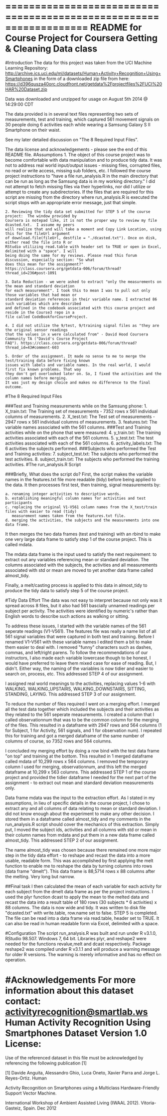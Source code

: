 ==================================================================
README for Course Project for Coursera Getting & Cleaning Data class
==================================================================

#Introduction
The data for this project was taken from the UCI Machine Learning Repository:
http://archive.ics.uci.edu/ml/datasets/Human+Activity+Recognition+Using+Smartphones
in the form of a downloaded zip file from here:
https://d396qusza40orc.cloudfront.net/getdata%2Fprojectfiles%2FUCI%20HAR%20Dataset.zip

Data was downloaded and unzipped for usage on August 5th 2014 @ 14:29:00 CDT

The data provided is in several text files representing two sets of measurements, test and training, 
which captured 561 movement signals on 30 people doing 6 activities each while wearing a Samsung 
Galaxy S II Smartphone on their waist. 

See my later detailed discussion on "The 8 Required Input Files".

The data license and acknowledgements - please see the end of this README file.
#Assumptions
    1. The object of this course project was to become comfortable with data manipulation and to produce 
    tidy data. It was not to address real world input/output issues - missing files, corrupted files, no 
    read or write access, missing sub folders, etc. I followed the course project instructions to "have
    a file run_analysis.R in the main directory that can be run as long as the Samsung data is in my 
    working directory." I did not attempt to fetch missing files via their hyperlinks, nor did I utilize 
    or attempt to create any subdirectories. If the files that are required for this script are missing 
    from the directory where run_analysis.R is executed the script stops with an appropriate error 
    message, just that simple. 
    
    2. Reviewing the tidy data set submitted for STEP 5 of the course project:  The window provided by 
    Coursera is notepad like, it is not the proper way to review my file dcasted.txt.  I assume my peers
    will realize that and will take a moment and Copy Link Location, using this for the fileUrl argument
    of download.file(fileUrl, destfile = "./dcasted.txt"). Once on disk, either read the file into R or 
    RStudio utilizing read.table with header set to TRUE or open in Excel, delimited with a "space". I will
    being doing the same for my reviews. Please read this forum discussion, especially section: "So what 
    does this mean for the assignment?"  
    https://class.coursera.org/getdata-006/forum/thread?thread_id=236#post-1091

    3. Data Reduction - we were asked to extract "only the measurements on the mean and standard deviation 
    for each measurement". I took this to mean I was to pull out only those variables that had mean or 
    standard deviation references in their variable name. I extracted 86 such variables which are described 
    and defined in the codebook associated with this course project and reside in the Course3 repo in a 
    file called CodeBookforCourseProject.

    4. I did not utilize the 9/test, 9/training signal files as "they are the original sensor readings 
    that the values in x were calculated from" - David Hood Coursera Community TA ("David's Course Project 
    FAQ"). https://class.coursera.org/getdata-006/forum/thread?thread_id=43#comment-603
    
    5. Order of the assignment. It made no sense to me to merge the test/training data before fixing known 
    issues with labels and variable names. In the real world, I would first fix known problems. That way 
    they don't get overlooked later on. So, I fixed the activities and the column names before merging. 
    It was just my design choice and makes no difference to the final outcome.

#The 8 Required Input Files

###Test and Training measurements while on the Samsung phone:
    1. X_train.txt: The Training set of measurements - 7352 rows x 561 individual columns of measurements.
    2. X_test.txt: The Test set of measurements - 2947 rows x 561 individual columns of measurements.
    3. features.txt: The variable names associated with the 561 columns.
###Test and Training activities while on the phone that were measured:
    4. y_train.txt: The training activities associated with each of the 561 columns.
    5. y_test.txt: The test activities associated with each of the 561 columns.
    6. activity_labels.txt: The 6 activities the subjects performed.
###Subjects who performed the Test and Training activities:
    7. subject_test.txt: The subjects who performed the test activities.
    8. subject_train.txt: The subjects who performed the training activities.
#The run_analysis.R Script

###Briefly, What does the script do?
First, the script makes the variable names in the features.txt file more readable (tidy) before being 
applied to the data. 
It then processes first test, then training, signal measurements by:

    a. renaming integer activities to descriptive words.
    b. establishing meaningful column names for activities and test participants
    c. replacing the original V1-V561 column names from the X_test/train files with easier to read (tidy) 
       measurement names taken from the features.txt file.
    d. merging the activities, the subjects and the measurements into one data frame.

It then merges the two data frames (test and training) with an rbind to make one very large data frame to 
satisfy step 1 of the course project. This is called mdata.
 
 
The mdata data frame is the input used to satisfy the next requirement: to extract out any variables referencing 
mean or standard deviation. The columns associated with the subjects, the activities and all measurements associated with std or mean are moved to yet another data frame called almost_tidy. 


Finally, a melt/casting process is applied to this data in almost_tidy to produce the tidy data to satisfy 
step 5 of the course project. 

#Tidy Data Effort
The data was not easy to interpret because not only was it spread across 8 files, but it also had 561 bascially 
unnamed readings per subject per activity. The activities were identified by numeric's rather than English words to describe such actions as walking or sitting. 


To address these issues, I started with the variable names of the 561 seperate readings (V1-V561). The features file 
was really a name list of all 561 signal variables that were captured in both test and training. Before I renamed 
V1-V561 with these variable names I edited them a bit to make them easier to deal with.  I removed "funny" 
characters such as dashes, commas, and left/right parens. To follow the recommendations of our instructors, 
I also made each variable lowercase though to be honest, I would have preferred to leave them mixed case for 
ease of reading. But, I didn't. Either way, the naming of the variables is now tidier and easier to search on, 
process, etc. This addressed STEP 4 of our assignment.


I assigned real world meanings to the activities, replacing values 1-6 with WALKING, 
WALKING_UPSTAIRS, WALKING_DOWNSTAIRS, SITTING, STANDING, LAYING. This addressed STEP 3 of our assignment. 


To reduce the number of files required I went on a merging effort. I merged all the test data together which 
included the subjects and their activities as they related to the 561 seperate measurements. I created a column that I 
called observationnum that was to be the common column for the merging of the files. This resulted in a 
dataframe with 2947 rows and 564 columns (1 for Subject, 1 for Activity,  561 signals, and 1 for observation num). I repeated this for training and got a merged dataframe of the same number of columns of course, so 
7352 rows and 564 columns.

I concluded my merging effort by doing a row bind with the test data frame "on top" and training at the 
bottom. This resulted in 1 merged dataframe called mdata of 10,299 rows x 564 columns. I removed the 
temporary column I used for merging, observationnum, and this left the merged dataframe at 10,299 x 563 
columns. This addressed STEP 1 of the course project and provided the tidier dataframe I needed for the next 
part of the assignment - to extract out mean and standard deviation measurements only. 


Data frame mdata was the input to the extraction effort. As I stated in my assumptions, in lieu of specific 
details in the course project, I chose to extract any and all columns of data relating to mean or standard 
deviation. I did not know enough about the experiment to make any other decision. I stored them in a dataframe called 
almost_tidy and my comments in the run_analysis.R script should cover the mechanics of this extraction. Simply put, I 
moved the subject ids, activities and all columns with std or mean in their column names from mdata and put them in a 
new data frame called almost_tidy. This addressed STEP 2 of our assignment.


The name almost_tidy was chosen because there remained one more major step in the tidy data effort - to 
reshape and recast the data into a more usable, readable form. This was accomplished by first applying the 
melt function to enable me to reshape the data by turning columns into rows (data frame "dmelt"). This data 
frame is 88,5714 rows x 88 columns after the melting. Very long but narrow. 

##Final task
I then calculated the mean of each variable for each activity for each subject from the dmelt data frame as per 
the project instructions. I used the plyr function dcast to apply the mean to the melted data and recast the data 
into a result table of 180 rows (30 subjects * 6 activities) x 88 columns. The data is now wide and tidy. 
It was written to disk file "dcasted.txt" with write.table, row.name set to false. STEP 5 is completed. The file can be
read into a data frame via read.table, header set to TRUE. It can also be read in human readable form via Excel, delimited with a space.

#Configuration
The script run_analysis.R was built and run under R v3.1.0, RStudio 98.507. Windows 7, 64 bit. Libraries 
plyr, and reshape2 were needed for the functions revalue,melt and dcast respectively. Package reshape2 was 
compiled under R v3.1.1 and will produce a warning message for older R versions. The warning is merely 
informative and has no effect on operation.  

#Acknowledgements
For more information about this dataset contact: activityrecognition@smartlab.ws
Human Activity Recognition Using Smartphones Dataset
Version 1.0
License:
========
Use of the referenced dataset in this file must be acknowledged by referencing the following publication [1] 

[1] Davide Anguita, Alessandro Ghio, Luca Oneto, Xavier Parra and Jorge L. Reyes-Ortiz. Human 

Activity Recognition on Smartphones using a Multiclass Hardware-Friendly Support Vector Machine. 

International Workshop of Ambient Assisted Living (IWAAL 2012). Vitoria-Gasteiz, Spain. Dec 2012



